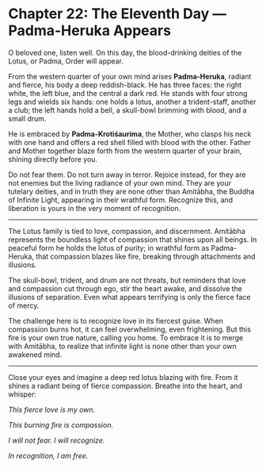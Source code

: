 # Chapter 22: The Eleventh Day — Padma-Heruka Appears

O beloved one, listen well. On this day, the blood-drinking deities of the Lotus, or Padma, Order will appear.

From the western quarter of your own mind arises **Padma-Heruka**, radiant and fierce, his body a deep reddish-black. He has three faces: the right white, the left blue, and the central a dark red. He stands with four strong legs and wields six hands: one holds a lotus, another a trident-staff, another a club; the left hands hold a bell, a skull-bowl brimming with blood, and a small drum.

He is embraced by **Padma-Krotiśaurima**, the Mother, who clasps his neck with one hand and offers a red shell filled with blood with the other. Father and Mother together blaze forth from the western quarter of your brain, shining directly before you.

Do not fear them. Do not turn away in terror. Rejoice instead, for they are not enemies but the living radiance of your own mind. They are your tutelary deities, and in truth they are none other than Amitābha, the Buddha of Infinite Light, appearing in their wrathful form. Recognize this, and liberation is yours in the very moment of recognition.

---

The Lotus family is tied to love, compassion, and discernment. Amitābha represents the boundless light of compassion that shines upon all beings. In peaceful form he holds the lotus of purity; in wrathful form as Padma-Heruka, that compassion blazes like fire, breaking through attachments and illusions.

The skull-bowl, trident, and drum are not threats, but reminders that love and compassion cut through ego, stir the heart awake, and dissolve the illusions of separation. Even what appears terrifying is only the fierce face of mercy.

The challenge here is to recognize love in its fiercest guise. When compassion burns hot, it can feel overwhelming, even frightening. But this fire is your own true nature, calling you home. To embrace it is to merge with Amitābha, to realize that infinite light is none other than your own awakened mind.

---

Close your eyes and imagine a deep red lotus blazing with fire. From it shines a radiant being of fierce compassion. Breathe into the heart, and whisper:

*This fierce love is my own.*

*This burning fire is compassion.*

*I will not fear. I will recognize.*

*In recognition, I am free.*
